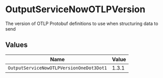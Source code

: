 # OutputServiceNowOTLPVersion

The version of OTLP Protobuf definitions to use when structuring data to send


## Values

| Name                                     | Value                                    |
| ---------------------------------------- | ---------------------------------------- |
| `OutputServiceNowOTLPVersionOneDot3Dot1` | 1.3.1                                    |